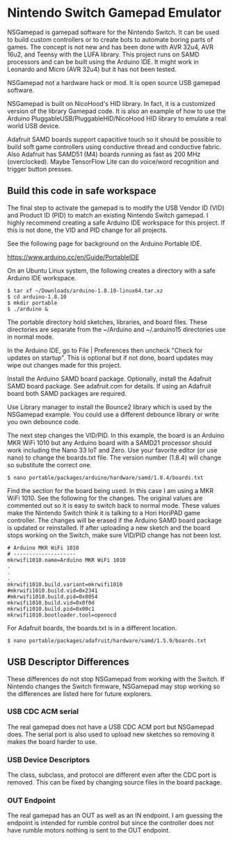 # Nintendo Switch Gamepad Emulator

NSGamepad is gamepad software for the Nintendo Switch. It can be used to build
custom controllers or to create bots to automate boring parts of games. The
concept is not new and has been done with AVR 32u4, AVR 16u2, and Teensy with
the LUFA library. This project runs on SAMD processors and can be built using
the Arduino IDE. It might work in Leonardo and Micro (AVR 32u4) but it has not
been tested.

NSGamepad not a hardware hack or mod. It is open source USB gamepad software.

NSGamepad is built on NicoHood's HID library. In fact, it is a customized
version of the library Gamepad code. It is also an example of how to use the
Arduino PluggableUSB/PluggableHID/NicoHood HID library to emulate a real world
USB device.

Adafruit SAMD boards support capacitive touch so it should be possible to build
soft game controllers using conductive thread and conductive fabric. Also
Adafruit has SAMD51 (M4) boards running as fast as 200 MHz (overclocked).
Maybe TensorFlow Lite can do voice/word recognition and trigger button presses.

## Build this code in safe workspace

The final step to activate the gamepad is to modify the USB Vendor ID (VID) and
Product ID (PID) to match an existing Nintendo Switch gamepad. I highly
recommend creating a safe Arduino IDE workspace for this project. If this is
not done, the VID and PID change for all projects.

See the following page for background on the Arduino Portable IDE.

https://www.arduino.cc/en/Guide/PortableIDE

On an Ubuntu Linux system, the following creates a directory with a safe
Arduino IDE workspace.

```
$ tar xf ~/Downloads/arduino-1.8.10-linux64.tar.xz
$ cd arduino-1.8.10
$ mkdir portable
$ ./arduino &
```

The portable directory hold sketches, libraries, and board files. These
directories are separate from the ~/Arduino and ~/.arduino15 directories use in
normal mode.

In the Arduino IDE, go to File | Preferences then uncheck "Check for updates on
startup". This is optional but if not done, board updates may wipe out changes
made for this project.

Install the Arduino SAMD board package. Optionally, install the Adafruit
SAMD board package. See adafruit.com for details. If using an Adafruit board
both SAMD packages are required.

Use Library manager to install the Bounce2 library which is used by the
NSGamepad example. You could use a different debounce library or write you own
debounce code.

The next step changes the VID/PID. In this example, the board is an Arduino MKR
WiFi 1010 but any Arduino board with a SAMD21 processor should work including
the Nano 33 IoT and Zero. Use your favorite editor (or use nano) to change the
boards.txt file. The version number (1.8.4) will change so substitute the
correct one.

```
$ nano portable/packages/arduino/hardware/samd/1.8.4/boards.txt
```

Find the section for the board being used. In this case I am using a MKR WiFi
1010. See the following for the changes. The original values are commented out
so it is easy to switch back to normal mode. These values make the
Nintendo Switch think it is talking to a Hori HoriPAD game controller.
The changes will be erased if the Arduino SAMD board package is updated
or reinstalled. If after uploading a new sketch and the board stops working on
the Switch, make sure VID/PID change has not been lost.

```
# Arduino MKR WiFi 1010
# --------------------
mkrwifi1010.name=Arduino MKR WiFi 1010
.
.
.
mkrwifi1010.build.variant=mkrwifi1010
#mkrwifi1010.build.vid=0x2341
#mkrwifi1010.build.pid=0x8054
mkrwifi1010.build.vid=0x0f0d
mkrwifi1010.build.pid=0x00c1
mkrwifi1010.bootloader.tool=openocd
```

For Adafruit boards, the boards.txt is in a different location.

```
$ nano portable/packages/adafruit/hardware/samd/1.5.9/boards.txt
```

## USB Descriptor Differences

These differences do not stop NSGamepad from working with the Switch. If
Nintendo changes the Switch firmware, NSGamepad may stop working so the
differences are listed here for future explorers.

### USB CDC ACM serial

The real gamepad does not have a USB CDC ACM port but NSGamepad does. The
serial port is also used to upload new sketches so removing it makes the board
harder to use.

### USB Device Descriptors

The class, subclass, and protocol are different even after the CDC port is
removed. This can be fixed by changing source files in the board package.

### OUT Endpoint

The real gamepad has an OUT as well as an IN endpoint. I am guessing the
endpoint is intended for rumble control but since the controller does not have
rumble motors nothing is sent to the OUT endpoint.

